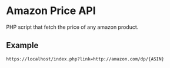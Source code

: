 # Amazon Price API
PHP script that fetch the price of any amazon product.

## Example
```
https://localhost/index.php?link=http://amazon.com/dp/{ASIN}
```
